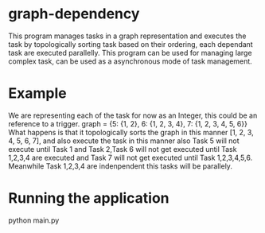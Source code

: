 # graph-dependency
This program manages tasks in a graph representation and executes the task by topologically sorting task based on their ordering, each dependant task are executed parallelly. This program can be used for managing large complex task, can be used as a asynchronous mode of task management.

# Example
We are representing each of the task for now as an Integer, this could be an reference to a trigger.
graph = {5: {1, 2}, 
        6: {1, 2, 3, 4}, 
        7: {1, 2, 3, 4, 5, 6}}
What happens is that it topologically sorts the graph in this manner [1, 2, 3, 4, 5, 6, 7], and also execute the task in this manner also
Task 5 will not execute until Task 1 and Task 2,Task 6 will not get executed until Task 1,2,3,4 are executed and Task 7 will not get executed until Task 1,2,3,4,5,6. Meanwhile Task 1,2,3,4 are indenpendent this tasks will be parallely.

# Running the application
python main.py
